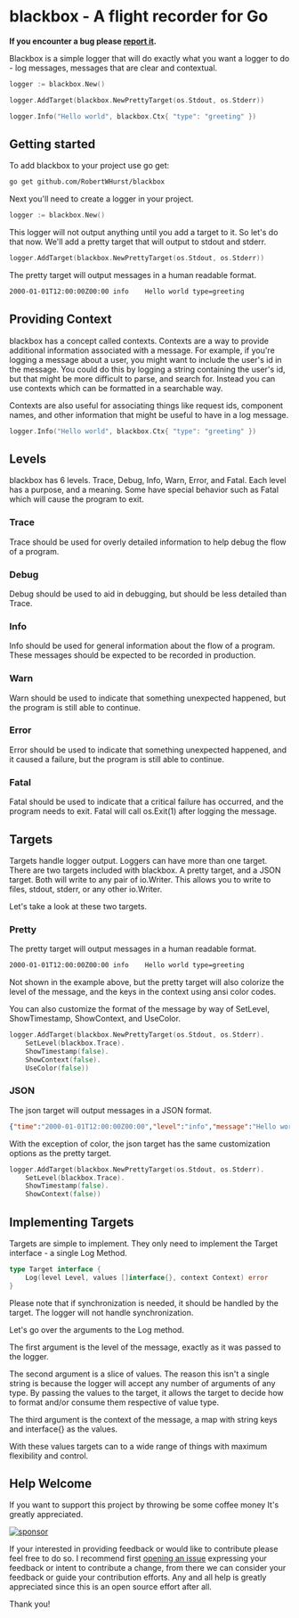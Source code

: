 # blackbox - A flight recorder for Go

__If you encounter a bug please [report it][bug-report].__

Blackbox is a simple logger that will do exactly what you want a logger
to do - log messages, messages that are clear and contextual.

```go
logger := blackbox.New()

logger.AddTarget(blackbox.NewPrettyTarget(os.Stdout, os.Stderr))

logger.Info("Hello world", blackbox.Ctx{ "type": "greeting" })
```

## Getting started

To add blackbox to your project use go get:

```sh
go get github.com/RobertWHurst/blackbox
```

Next you'll need to create a logger in your project.

```go
logger := blackbox.New()
```

This logger will not output anything until you add a target to it. So let's do
that now. We'll add a pretty target that will output to stdout and stderr.

```go
logger.AddTarget(blackbox.NewPrettyTarget(os.Stdout, os.Stderr))
```

The pretty target will output messages in a human readable format.

```sh
2000-01-01T12:00:00Z00:00 info    Hello world type=greeting
```

## Providing Context

blackbox has a concept called contexts. Contexts are a way to provide
additional information associated with a message. For example, if you're
logging a message about a user, you might want to include the user's id in the
message. You could do this by logging a string containing the user's id, but
that might be more difficult to parse, and search for. Instead you can use
contexts which can be formatted in a searchable way.

Contexts are also useful for associating things like request ids, component
names, and other information that might be useful to have in a log message.

```go
logger.Info("Hello world", blackbox.Ctx{ "type": "greeting" })
```

## Levels

blackbox has 6 levels. Trace, Debug, Info, Warn, Error, and Fatal. Each level
has a purpose, and a meaning. Some have special behavior such as Fatal which
will cause the program to exit.

### Trace

Trace should be used for overly detailed information to help debug the flow of
a program.

### Debug

Debug should be used to aid in debugging, but should be less detailed than
Trace.

### Info

Info should be used for general information about the flow of a program.
These messages should be expected to be recorded in production.

### Warn

Warn should be used to indicate that something unexpected happened, but the
program is still able to continue.

### Error

Error should be used to indicate that something unexpected happened, and it
caused a failure, but the program is still able to continue.

### Fatal

Fatal should be used to indicate that a critical failure has occurred, and the
program needs to exit. Fatal will call os.Exit(1) after logging the message.

## Targets

Targets handle logger output. Loggers can have more than one target. There are
two targets included with blackbox. A pretty target, and a JSON target. Both
will write to any pair of io.Writer. This allows you to write to files, stdout,
stderr, or any other io.Writer.

Let's take a look at these two targets.

### Pretty

The pretty target will output messages in a human readable format.

```sh
2000-01-01T12:00:00Z00:00 info    Hello world type=greeting
```

Not shown in the example above, but the pretty target will also colorize the
level of the message, and the keys in the context using ansi color codes.

You can also customize the format of the message by way of SetLevel,
ShowTimestamp, ShowContext, and UseColor.

```go
logger.AddTarget(blackbox.NewPrettyTarget(os.Stdout, os.Stderr).
    SetLevel(blackbox.Trace).
    ShowTimestamp(false).
    ShowContext(false).
    UseColor(false))
```

### JSON

The json target will output messages in a JSON format.

```json
{"time":"2000-01-01T12:00:00Z00:00","level":"info","message":"Hello world"}
```

With the exception of color, the json target has the same customization
options as the pretty target.

```go
logger.AddTarget(blackbox.NewPrettyTarget(os.Stdout, os.Stderr).
    SetLevel(blackbox.Trace).
    ShowTimestamp(false).
    ShowContext(false))
```

## Implementing Targets

Targets are simple to implement. They only need to implement the Target
interface - a single Log Method.

```go
type Target interface {
    Log(level Level, values []interface{}, context Context) error
}
```

Please note that if synchronization is needed, it should be handled by the
target. The logger will not handle synchronization.

Let's go over the arguments to the Log method.

The first argument is the level of the message, exactly as it was passed to the
logger.

The second argument is a slice of values. The reason this isn't a single string
is because the logger will accept any number of arguments of any type. By
passing the values to the target, it allows the target to decide how to
format and/or consume them respective of value type.

The third argument is the context of the message, a map with string keys and
interface{} as the values.

With these values targets can to a wide range of things with maximum flexibility
and control.

## Help Welcome

If you want to support this project by throwing be some coffee money It's
greatly appreciated.

[![sponsor](https://img.shields.io/static/v1?label=Sponsor&message=%E2%9D%A4&logo=GitHub&color=%23fe8e86)](https://github.com/sponsors/RobertWHurst)

If your interested in providing feedback or would like to contribute please feel
free to do so. I recommend first [opening an issue][feature-request] expressing
your feedback or intent to contribute a change, from there we can consider your
feedback or guide your contribution efforts. Any and all help is greatly
appreciated since this is an open source effort after all.

Thank you!

[bug-report]: https://github.com/RobertWHurst/blackbox/issues/new?template=bug_report.md
[feature-request]: https://github.com/RobertWHurst/blackbox/issues/new?template=feature_request.md
